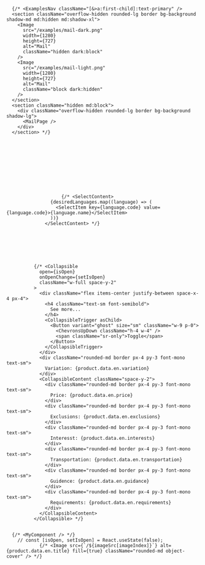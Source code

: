 
      {/* <ExamplesNav className="[&>a:first-child]:text-primary" />
      <section className="overflow-hidden rounded-lg border bg-background shadow-md md:hidden md:shadow-xl">
        <Image
          src="/examples/mail-dark.png"
          width={1280}
          height={727}
          alt="Mail"
          className="hidden dark:block"
        />
        <Image
          src="/examples/mail-light.png"
          width={1280}
          height={727}
          alt="Mail"
          className="block dark:hidden"
        />
      </section>
      <section className="hidden md:block">
        <div className="overflow-hidden rounded-lg border bg-background shadow-lg">
          <MailPage />
        </div>
      </section> */}











                        {/* <SelectContent>
                    {desiredLanguages.map((language) => (
                      <SelectItem key={language.code} value={language.code}>{language.name}</SelectItem>
                    ))}
                  </SelectContent> */}







              {/* <Collapsible
                open={isOpen}
                onOpenChange={setIsOpen}
                className="w-full space-y-2"
              >
                <div className="flex items-center justify-between space-x-4 px-4">
                  <h4 className="text-sm font-semibold">
                    See more...
                  </h4>
                  <CollapsibleTrigger asChild>
                    <Button variant="ghost" size="sm" className="w-9 p-0">
                      <ChevronsUpDown className="h-4 w-4" />
                      <span className="sr-only">Toggle</span>
                    </Button>
                  </CollapsibleTrigger>
                </div>
                <div className="rounded-md border px-4 py-3 font-mono text-sm">
                  Variation: {product.data.en.variation}
                </div>
                <CollapsibleContent className="space-y-2">
                  <div className="rounded-md border px-4 py-3 font-mono text-sm">
                    Price: {product.data.en.price}
                  </div>
                  <div className="rounded-md border px-4 py-3 font-mono text-sm">
                    Exclusions: {product.data.en.exclusions}
                  </div>
                  <div className="rounded-md border px-4 py-3 font-mono text-sm">
                    Interesst: {product.data.en.interests}
                  </div>
                  <div className="rounded-md border px-4 py-3 font-mono text-sm">
                    Transportation: {product.data.en.transportation}
                  </div>
                  <div className="rounded-md border px-4 py-3 font-mono text-sm">
                    Guidence: {product.data.en.guidance}
                  </div>
                  <div className="rounded-md border px-4 py-3 font-mono text-sm">
                    Requirements: {product.data.en.requirements}
                  </div>
                </CollapsibleContent>
              </Collapsible> */}


      {/* <MyComponent /> */}
        // const [isOpen, setIsOpen] = React.useState(false);
                {/* <Image src={`/${imageSrc[imageIndex]}`} alt={product.data.en.title} fill={true} className="rounded-md object-cover" /> */}
